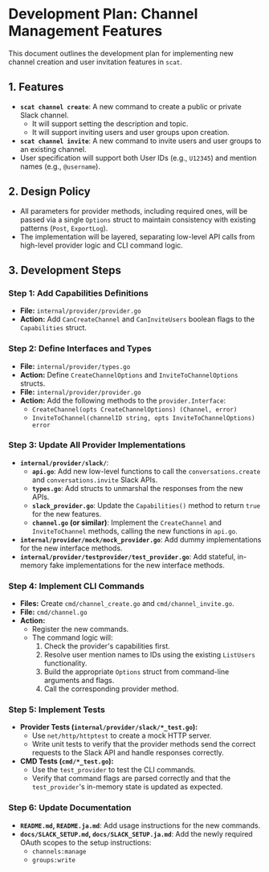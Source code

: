 # Development Plan: Channel Management Features

This document outlines the development plan for implementing new channel creation and user invitation features in `scat`.

## 1. Features

- **`scat channel create`**: A new command to create a public or private Slack channel.
  - It will support setting the description and topic.
  - It will support inviting users and user groups upon creation.
- **`scat channel invite`**: A new command to invite users and user groups to an existing channel.
- User specification will support both User IDs (e.g., `U12345`) and mention names (e.g., `@username`).

## 2. Design Policy

- All parameters for provider methods, including required ones, will be passed via a single `Options` struct to maintain consistency with existing patterns (`Post`, `ExportLog`).
- The implementation will be layered, separating low-level API calls from high-level provider logic and CLI command logic.

## 3. Development Steps

### Step 1: Add Capabilities Definitions
- **File:** `internal/provider/provider.go`
- **Action:** Add `CanCreateChannel` and `CanInviteUsers` boolean flags to the `Capabilities` struct.

### Step 2: Define Interfaces and Types
- **File:** `internal/provider/types.go`
- **Action:** Define `CreateChannelOptions` and `InviteToChannelOptions` structs.
- **File:** `internal/provider/provider.go`
- **Action:** Add the following methods to the `provider.Interface`:
  - `CreateChannel(opts CreateChannelOptions) (Channel, error)`
  - `InviteToChannel(channelID string, opts InviteToChannelOptions) error`

### Step 3: Update All Provider Implementations
- **`internal/provider/slack/`**:
  - **`api.go`**: Add new low-level functions to call the `conversations.create` and `conversations.invite` Slack APIs.
  - **`types.go`**: Add structs to unmarshal the responses from the new APIs.
  - **`slack_provider.go`**: Update the `Capabilities()` method to return `true` for the new features.
  - **`channel.go` (or similar)**: Implement the `CreateChannel` and `InviteToChannel` methods, calling the new functions in `api.go`.
- **`internal/provider/mock/mock_provider.go`**: Add dummy implementations for the new interface methods.
- **`internal/provider/testprovider/test_provider.go`**: Add stateful, in-memory fake implementations for the new interface methods.

### Step 4: Implement CLI Commands
- **Files:** Create `cmd/channel_create.go` and `cmd/channel_invite.go`.
- **File:** `cmd/channel.go`
- **Action:**
  - Register the new commands.
  - The command logic will:
    1. Check the provider's capabilities first.
    2. Resolve user mention names to IDs using the existing `ListUsers` functionality.
    3. Build the appropriate `Options` struct from command-line arguments and flags.
    4. Call the corresponding provider method.

### Step 5: Implement Tests
- **Provider Tests (`internal/provider/slack/*_test.go`):**
  - Use `net/http/httptest` to create a mock HTTP server.
  - Write unit tests to verify that the provider methods send the correct requests to the Slack API and handle responses correctly.
- **CMD Tests (`cmd/*_test.go`):**
  - Use the `test_provider` to test the CLI commands.
  - Verify that command flags are parsed correctly and that the `test_provider`'s in-memory state is updated as expected.

### Step 6: Update Documentation
- **`README.md`, `README.ja.md`**: Add usage instructions for the new commands.
- **`docs/SLACK_SETUP.md`, `docs/SLACK_SETUP.ja.md`**: Add the newly required OAuth scopes to the setup instructions:
  - `channels:manage`
  - `groups:write`
